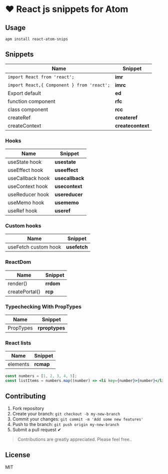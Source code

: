 # ❤️ React js snippets for Atom

## Usage
```
apm install react-atom-snips
```

## Snippets

| Name  |  Snippet |
|---|---|
| ```import React from 'react';```| **imr** |
| ```import React,{ Component } from 'react';``` | **imrc** |
| Export default | **ed** |
| function component | **rfc** |
| class component | **rcc** |
| createRef | **createref** |
| createContext | **createcontext** |

### Hooks
| Name  |  Snippet |
|---|---|
| useState hook| **usestate** |
| useEffect hook | **useeffect** |
| useCallback hook | **usecallback** |
| useContext hook | **usecontext** |
| useReducer hook | **usereducer** |
| useMemo hook | **usememo** |
| useRef hook | **useref** |

### Custom hooks
| Name  |  Snippet |
|---|---|
| useFetch custom hook| **usefetch** |

### ReactDom
| Name  |  Snippet |
|---|---|
| render() | **rrdom** |
| createPortal() | **rcp** |

### Typechecking With PropTypes
| Name  |  Snippet |
|---|---|
| PropTypes | **rproptypes** |

### React lists
| Name  |  Snippet |
|---|---|
| elements | **rcmap** |
```jsx
const numbers = [1, 2, 3, 4, 5];
const listItems = numbers.map((number) => <li key={number}>{number}</li>);
```

## Contributing

1.	Fork repository
2.	Create your branch: `git checkout -b my-new-branch`
3.	Commit your changes: `git commit -m 'Add some new features'`
4.	Push to the branch: `git push origin my-new-branch`
5.  Submit a pull request ✔

> Contributions are greatly appreciated. Please feel free..

## License  
MIT